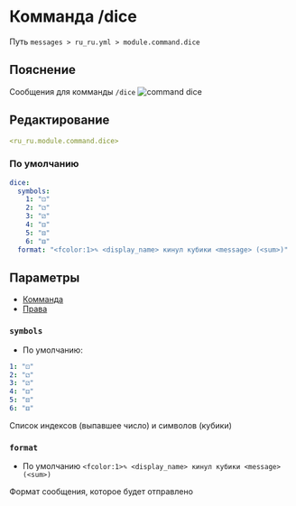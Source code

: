 # Комманда /dice
Путь `messages > ru_ru.yml > module.command.dice`

## Пояснение
Сообщения для комманды `/dice`
![command dice](/commanddice.png)

## Редактирование
```yaml
<ru_ru.module.command.dice>
```

### По умолчанию
```yaml
dice:
  symbols:
    1: "⚀"
    2: "⚁"
    3: "⚂"
    4: "⚃"
    5: "⚄"
    6: "⚅"
  format: "<fcolor:1>✎ <display_name> кинул кубики <message> (<sum>)"
```

## Параметры

- [Комманда](/ru/commands/module/command/dice/)
- [Права](/ru/permissions/module/command/dice/)

### `symbols`
- По умолчанию:
```yaml
1: "⚀"
2: "⚁"
3: "⚂"
4: "⚃"
5: "⚄"
6: "⚅"
```

Список индексов (выпавшее число) и символов (кубики)

### `format`
- По умолчанию `<fcolor:1>✎ <display_name> кинул кубики <message> (<sum>)`

Формат сообщения, которое будет отправлено

